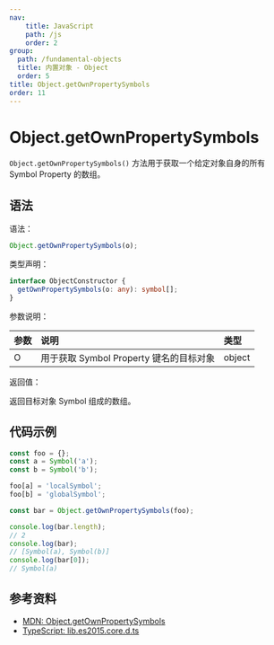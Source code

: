 ```yaml
---
nav:
    title: JavaScript
    path: /js
    order: 2
group:
  path: /fundamental-objects
  title: 内置对象 - Object
  order: 5
title: Object.getOwnPropertySymbols
order: 11
---
```


# Object.getOwnPropertySymbols

`Object.getOwnPropertySymbols()` 方法用于获取一个给定对象自身的所有 Symbol Property 的数组。

## 语法

语法：

```js
Object.getOwnPropertySymbols(o);
```

类型声明：

```ts
interface ObjectConstructor {
  getOwnPropertySymbols(o: any): symbol[];
}
```

参数说明：

| 参数 | 说明                                    | 类型   |
| :--- | :-------------------------------------- | :----- |
| O    | 用于获取 Symbol Property 键名的目标对象 | object |

返回值：

返回目标对象 Symbol 组成的数组。

## 代码示例

```js
const foo = {};
const a = Symbol('a');
const b = Symbol('b');

foo[a] = 'localSymbol';
foo[b] = 'globalSymbol';

const bar = Object.getOwnPropertySymbols(foo);

console.log(bar.length);
// 2
console.log(bar);
// [Symbol(a), Symbol(b)]
console.log(bar[0]);
// Symbol(a)
```

## 参考资料

- [MDN: Object.getOwnPropertySymbols](https://developer.mozilla.org/zh-CN/docs/Web/JavaScript/Reference/Global_Objects/Object/getOwnPropertySymbols)
- [TypeScript: lib.es2015.core.d.ts](https://github.com/microsoft/TypeScript/blob/main/lib/lib.es2015.core.d.ts)
